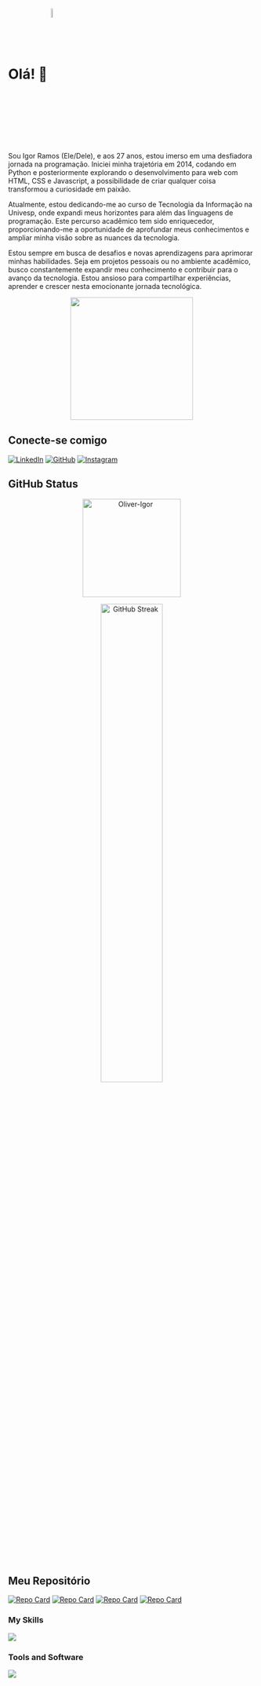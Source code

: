 
# Olá! 👋 <img align="center" width="7%" src="https://media4.giphy.com/media/iJsjsm6dhNPiQBvztq/200w.webp?cid=ecf05e47jc19wtj5p47ikodhz42fdlyiii8psf7699hrlpp6&ep=v1_stickers_search&rid=200w.webp&ct=s" />

Sou Igor Ramos (Ele/Dele), e aos 27 anos, estou imerso em uma desfiadora jornada na programação. Iniciei minha trajetória em 2014, codando em Python e posteriormente explorando o desenvolvimento para web com HTML, CSS e Javascript, a possibilidade de criar qualquer coisa transformou a curiosidade em paixão.

Atualmente, estou dedicando-me ao curso de Tecnologia da Informação na Univesp, onde expandi meus horizontes para além das linguagens de programação. Este percurso acadêmico tem sido enriquecedor, proporcionando-me a oportunidade de aprofundar meus conhecimentos e ampliar minha visão sobre as nuances da tecnologia.

Estou sempre em busca de desafios e novas aprendizagens para aprimorar minhas habilidades. Seja em projetos pessoais ou no ambiente acadêmico, busco constantemente expandir meu conhecimento e contribuir para o avanço da tecnologia. Estou ansioso para compartilhar experiências, aprender e crescer nesta emocionante jornada tecnológica.


<div align="center">
   <img height="250em" src="https://user-images.githubusercontent.com/70382532/138322189-2db8df52-9dcb-40a0-88a8-c365466bd33d.gif"/>
</div>

## Conecte-se comigo
[![LinkedIn](https://img.shields.io/badge/LinkedIn-000?style=for-the-badge&logo=linkedin&logoColor=0E76A8)](https://www.linkedin.com/in/igor-ramos1996)
[![GitHub](https://img.shields.io/badge/GitHub-000?style=for-the-badge&logo=github&logoColor=0E76A8)](https://github.com/Oliver-Igor)
[![Instagram](https://img.shields.io/badge/Instagram-000?style=for-the-badge&logo=instagram&logoColor=0E76A8)](https://www.instagram.com/igor.roliver/)



## GitHub Status


<div align="center" >
<a href="https://github.com/Oliver-Igor"> <img height="200px" src="https://github-readme-stats-git-masterrstaa-rickstaa.vercel.app/api/top-langs?username=Oliver-Igor&show_icons=true&locale=en&layout=donut&theme=dracula" alt="Oliver-Igor" />

<a href="https://git.io/streak-stats"><img width="50%" src="https://streak-stats.demolab.com?user=Oliver-Igor&theme=dracula&locale=pt_BR&date_format=M%20j%5B%2C%20Y%5D" alt="GitHub Streak" /></a>
<div align="left">



## Meu Repositório

[![Repo Card](https://github-readme-stats.vercel.app/api/pin/?username=Oliver-igor&repo=Jogo_Termo&bg_color=2F3542&border_color=000&show_icons=true&icon_color=82589F&title_color=1DD1A1&text_color=FFF)](https://github.com/Oliver-Igor/Jogo_Termo) 
[![Repo Card](https://github-readme-stats.vercel.app/api/pin/?username=Oliver-Igor&repo=video-capture&bg_color=2F3542&border_color=000&show_icons=true&icon_color=82589F&title_color=1DD1A1&text_color=FFF)](https://github.com/Oliver-Igor/video-capture)
[![Repo Card](https://github-readme-stats.vercel.app/api/pin/?username=Oliver-Igor&repo=To-do_List&bg_color=2F3542&border_color=000&show_icons=true&icon_color=82589F&title_color=1DD1A1&text_color=FFF)](https://github.com/Oliver-Igor/To-do_List)
[![Repo Card](https://github-readme-stats.vercel.app/api/pin/?username=Oliver-Igor&repo=portifolio-dio&bg_color=2F3542&border_color=000&show_icons=true&icon_color=82589F&title_color=1DD1A1&text_color=FFF)](https://github.com/Oliver-Igor/portifolio-dio)


### My Skills


<p align="left">
  <a href="https://skillicons.dev">
    <img src="https://skillicons.dev/icons?i=html,css,javascript,typescript,nodejs,react,nextjs,mysql,py,php" />
  </a>
</p>


### Tools and Software

<p align="left">
  <a href="https://skillicons.dev">
    <img src="https://skillicons.dev/icons?i=github,docker,git,linux,firebase,vscode,unreal,unity"/>
  </a>
</p>